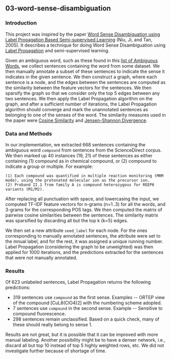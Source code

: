 ## 03-word-sense-disambiguation

### Introduction

This project was inspired by the paper [Word Sense Disambiguation using Label Propagation Based Semi-supervised Learning](https://www.aclweb.org/anthology/P05-1049) (Niu, Ji, and Tan, 2005). It describes a technique for doing Word Sense Disambiguation using [Label Propagation](https://neo4j.com/docs/graph-algorithms/current/algorithms/label-propagation/) and semi-supervised learning.

Given an ambiguous word, such as these found in this [list of Ambiguous Words](https://muse.dillfrog.com/lists/ambiguous), we collect sentences containing the word from some dataset. We then manually annotate a subset of these sentences to indicate the sense it indicates in the given sentence. We then construct a graph, where each sentence is a node, and the edges between the sentences are computed as the similarity between the feature vectors for the sentences. We then sparsify the graph so that we consider only the top 5 edges between any two sentences. We then apply the Label Propagation algorithm on the graph, and after a sufficient number of iterations, the Label Propagation algorithm should converge and mark the unannotated sentences as belonging to one of the senses of the word. The similarity measures used in the paper were [Cosine Similarity](https://scikit-learn.org/stable/modules/generated/sklearn.metrics.pairwise.cosine_similarity.html) and [Jensen-Shannon Divergence](https://docs.scipy.org/doc/scipy/reference/generated/scipy.spatial.distance.jensenshannon.html?highlight=jensenshannon#scipy.spatial.distance.jensenshannon).

### Data and Methods

In our implementation, we extracted 668 sentences containing the ambiguous word `compound` from sentences from the ScienceDirect corpus. We then marked up 40 instances (19, 21) of these sentences as either containing (1) compound as in chemical compound, or (2) compound to indicate a group or multiple. For example:

	(1) Each compound was quantified in multiple reaction monitoring (MRM mode), using the protonated molecular ion as the precursor ion.
	(2) Proband II.1 from family A is compound heterozygous for REEP6 variants (M1/M2).

After replacing all punctuation with space, and lowercasing the input, we computed TF-IDF feature vectors for n-grams (n=1..3) for all the words, and 3-grams for the corresponding POS tags. We then computed the matrix of pairwise cosine similarities between the sentences. The similarity matrix was sparsified by discarding all but the top k (k=5) edges.

We then set a new attribute `seed_label` for each node. For the ones corresponding to manually annotated sentences, the attribute were set to the mnual label, and for the rest, it was assigned a unique running number. Label Propagation (considering the graph to be unweighted) was then applied for 1000 iterations, and the predictions extracted for the sentences that were not manually annotated.

### Results

Of 623 unlabeled sentences, Label Propagation returns the following predictions:

* 319 sentences use `compound` as the first sense. Examples -- ORTEP view of the compound [CuL8(ClO4)2] with the numbering scheme adopted.
* 7 sentences use `compound` in the second sense. Example -- Sensitive to compound fluorescence.
* 298 sentences remain unclassified. Based on a quick check, many of these should really belong to sense 1.

Results are not great, but it is possible that it can be improved with more manual labeling. Another possibility might be to have a denser network, i.e., discard all but top 10 instead of top 5 highly weighted rows, etc. We did not investigate further because of shortage of time.

